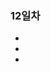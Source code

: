 <h3> 12일차</h3>
<ul>
	<li> <a href=""></a></li>
	<li> <a href=""></a></li>
	<li> <a href=""></a></li>
</ul>
